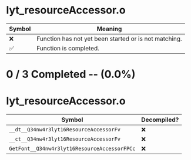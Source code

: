 # lyt_resourceAccessor.o
| Symbol | Meaning 
| ------------- | ------------- 
| :x: | Function has not yet been started or is not matching. 
| :white_check_mark: | Function is completed. 


# 0 / 3 Completed -- (0.0%)
# lyt_resourceAccessor.o
| Symbol | Decompiled? |
| ------------- | ------------- |
| `__dt__Q34nw4r3lyt16ResourceAccessorFv` | :x: |
| `__ct__Q34nw4r3lyt16ResourceAccessorFv` | :x: |
| `GetFont__Q34nw4r3lyt16ResourceAccessorFPCc` | :x: |
